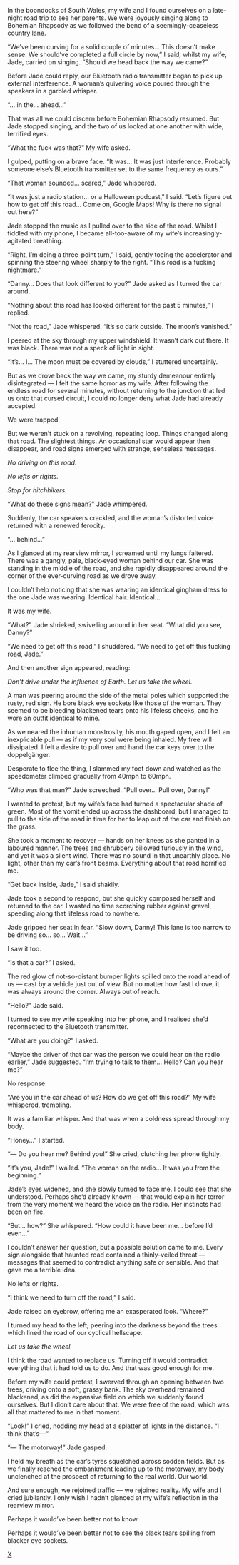 In the boondocks of South Wales, my wife and I found ourselves on a late-night road trip to see her parents. We were joyously singing along to Bohemian Rhapsody as we followed the bend of a seemingly-ceaseless country lane.

“We’ve been curving for a solid couple of minutes… This doesn’t make sense. We should’ve completed a full circle by now,” I said, whilst my wife, Jade, carried on singing. “Should we head back the way we came?”

Before Jade could reply, our Bluetooth radio transmitter began to pick up external interference. A woman’s quivering voice poured through the speakers in a garbled whisper.

“… in the… ahead…”

That was all we could discern before Bohemian Rhapsody resumed. But Jade stopped singing, and the two of us looked at one another with wide, terrified eyes.

“What the fuck was that?” My wife asked.

I gulped, putting on a brave face. “It was… It was just interference. Probably someone else’s Bluetooth transmitter set to the same frequency as ours.”

“That woman sounded… scared,” Jade whispered.

“It was just a radio station… or a Halloween podcast,” I said. “Let’s figure out how to get off this road… Come on, Google Maps! Why is there no signal out here?”

Jade stopped the music as I pulled over to the side of the road. Whilst I fiddled with my phone, I became all-too-aware of my wife’s increasingly-agitated breathing.

“Right, I’m doing a three-point turn,” I said, gently toeing the accelerator and spinning the steering wheel sharply to the right. “This road is a fucking nightmare.”

“Danny… Does that look different to you?” Jade asked as I turned the car around.

“Nothing about this road has looked different for the past 5 minutes,” I replied.

“Not the road,” Jade whispered. “It’s so dark outside. The moon’s vanished.”

I peered at the sky through my upper windshield. It wasn’t dark out there. It was black. There was not a speck of light in sight.

“It’s… I… The moon must be covered by clouds,” I stuttered uncertainly.

But as we drove back the way we came, my sturdy demeanour entirely disintegrated — I felt the same horror as my wife. After following the endless road for several minutes, without returning to the junction that led us onto that cursed circuit, I could no longer deny what Jade had already accepted.

We were trapped.

But we weren’t stuck on a revolving, repeating loop. Things changed along that road. The slightest things. An occasional star would appear then disappear, and road signs emerged with strange, senseless messages.

*No driving on this road.*

*No lefts or rights.*

*Stop for hitchhikers.*

“What do these signs mean?” Jade whimpered.

Suddenly, the car speakers crackled, and the woman’s distorted voice returned with a renewed ferocity.

“… behind…”

As I glanced at my rearview mirror, I screamed until my lungs faltered. There was a gangly, pale, black-eyed woman behind our car. She was standing in the middle of the road, and she rapidly disappeared around the corner of the ever-curving road as we drove away.

I couldn’t help noticing that she was wearing an identical gingham dress to the one Jade was wearing. Identical hair. Identical…

It was my wife.

“What?” Jade shrieked, swivelling around in her seat. “What did you see, Danny?”

“We need to get off this road,” I shuddered. “We need to get off this fucking road, Jade.”

And then another sign appeared, reading:

*Don’t drive under the influence of Earth. Let us take the wheel.*

A man was peering around the side of the metal poles which supported the rusty, red sign. He bore black eye sockets like those of the woman. They seemed to be bleeding blackened tears onto his lifeless cheeks, and he wore an outfit identical to mine.

As we neared the inhuman monstrosity, his mouth gaped open, and I felt an inexplicable pull — as if my very soul were being inhaled. My free will dissipated. I felt a desire to pull over and hand the car keys over to the doppelgänger.

Desperate to flee the thing, I slammed my foot down and watched as the speedometer climbed gradually from 40mph to 60mph.

“Who was that man?” Jade screeched. “Pull over… Pull over, Danny!”

I wanted to protest, but my wife’s face had turned a spectacular shade of green. Most of the vomit ended up across the dashboard, but I managed to pull to the side of the road in time for her to leap out of the car and finish on the grass.

She took a moment to recover — hands on her knees as she panted in a laboured manner. The trees and shrubbery billowed furiously in the wind, and yet it was a silent wind. There was no sound in that unearthly place. No light, other than my car’s front beams. Everything about that road horrified me.

“Get back inside, Jade,” I said shakily.

Jade took a second to respond, but she quickly composed herself and returned to the car. I wasted no time scorching rubber against gravel, speeding along that lifeless road to nowhere.

Jade gripped her seat in fear. “Slow down, Danny! This lane is too narrow to be driving so… so… Wait…”

I saw it too.

“Is that a car?” I asked.

The red glow of not-so-distant bumper lights spilled onto the road ahead of us — cast by a vehicle just out of view. But no matter how fast I drove, it was always around the corner. Always out of reach.

“Hello?” Jade said.

I turned to see my wife speaking into her phone, and I realised she’d reconnected to the Bluetooth transmitter.

“What are you doing?” I asked.

“Maybe the driver of that car was the person we could hear on the radio earlier,” Jade suggested. “I’m trying to talk to them… Hello? Can you hear me?”

No response.

“Are you in the car ahead of us? How do we get off this road?” My wife whispered, trembling.

It was a familiar whisper. And that was when a coldness spread through my body.

“Honey…” I started.

“— Do you hear me? Behind you!” She cried, clutching her phone tightly.

“It’s you, Jade!” I wailed. “The woman on the radio… It was you from the beginning.”

Jade’s eyes widened, and she slowly turned to face me. I could see that she understood. Perhaps she’d already known — that would explain her terror from the very moment we heard the voice on the radio. Her instincts had been on fire.

“But… how?” She whispered. “How could it have been me… before I’d even…”

I couldn’t answer her question, but a possible solution came to me. Every sign alongside that haunted road contained a thinly-veiled threat — messages that seemed to contradict anything safe or sensible. And that gave me a terrible idea.

No lefts or rights.

“I think we need to turn off the road,” I said.

Jade raised an eyebrow, offering me an exasperated look. “Where?”

I turned my head to the left, peering into the darkness beyond the trees which lined the road of our cyclical hellscape.

*Let us take the wheel.*

I think the road wanted to replace us. Turning off it would contradict everything that it had told us to do. And that was good enough for me.

Before my wife could protest, I swerved through an opening between two trees, driving onto a soft, grassy bank. The sky overhead remained blackened, as did the expansive field on which we suddenly found ourselves. But I didn’t care about that. We were free of the road, which was all that mattered to me in that moment.

“Look!” I cried, nodding my head at a splatter of lights in the distance. “I think that’s—“

“— The motorway!” Jade gasped.

I held my breath as the car’s tyres squelched across sodden fields. But as we finally reached the embankment leading up to the motorway, my body unclenched at the prospect of returning to the real world. Our world.

And sure enough, we rejoined traffic — we rejoined reality. My wife and I cried jubilantly. I only wish I hadn’t glanced at my wife’s reflection in the rearview mirror.

Perhaps it would’ve been better not to know.

Perhaps it would’ve been better not to see the black tears spilling from blacker eye sockets.

[X](https://www.reddit.com/r/dominiceagle)